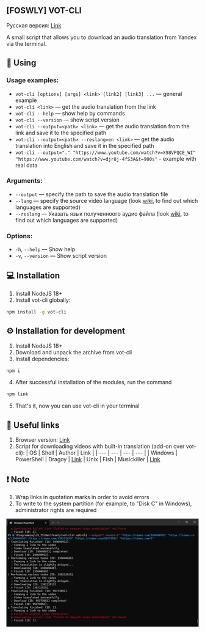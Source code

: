 ## [FOSWLY] VOT-CLI

Русская версия: [Link](https://github.com/FOSWLY/vot-cli/blob/main/README.md)

A small script that allows you to download an audio translation from Yandex via the terminal.

## 📖 Using
### Usage examples:
  - `vot-cli [options] [args] <link> [link2] [link3] ...` — general example
  - `vot-cli <link>` — get the audio translation from the link
  - `vot-cli --help` — show help by commands
  - `vot-cli --version` — show script version
  - `vot-cli --output=<path> <link>` — get the audio translation from the link and save it to the specified path
  - `vot-cli --output=<path> --reslang=en <link>` — get the audio translation into English and save it in the specified path
  - `vot-cli --output="." "https://www.youtube.com/watch?v=X98VPQCE_WI" "https://www.youtube.com/watch?v=djr8j-4fS3A&t=900s"` - example with real data

### Arguments:
  - `--output` — specify the path to save the audio translation file
  - `--lang` — specify the source video language (look [wiki](https://github.com/FOSWLY/vot-cli/wiki/%5BEN%5D-Supported-langs), to find out which languages are supported)
  - `--reslang` — Указать язык полученноого аудио файла (look [wiki](https://github.com/FOSWLY/vot-cli/wiki/%5BEN%5D-Supported-langs), to find out which languages are supported)

### Options:
  - `-h`, `--help` — Show help
  - `-v`, `--version` — Show script version

## 💻 Installation
1. Install NodeJS 18+
2. Install vot-cli globally:
```bash
npm install -g vot-cli
```

## ⚙️ Installation for development
1. Install NodeJS 18+
2. Download and unpack the archive from vot-cli
3. Install dependencies:
```bash
npm i
```
4. After successful installation of the modules, run the command
```bash
npm link
```
5. That's it, now you can use vot-cli in your terminal

## 📁 Useful links
1. Browser version: [Link](https://github.com/ilyhalight/voice-over-translation)
2. Script for downloading videos with built-in translation (add-on over vot-cli):
    | OS | Shell | Author | Link |
    | --- | --- | --- | --- |
    | Windows | PowerShell | Dragoy | [Link](https://github.com/FOSWLY/vot-cli/scripts/)
    | Unix | Fish | Musickiller | [Link](https://gitlab.com/musickiller/fishy-voice-over/)

## ❗ Note
1. Wrap links in quotation marks in order to avoid errors
2. To write to the system partition (for example, to "Disk C" in Windows), administrator rights are required

![example btn](https://github.com/FOSWLY/vot-cli/blob/main/img/example.png "example")